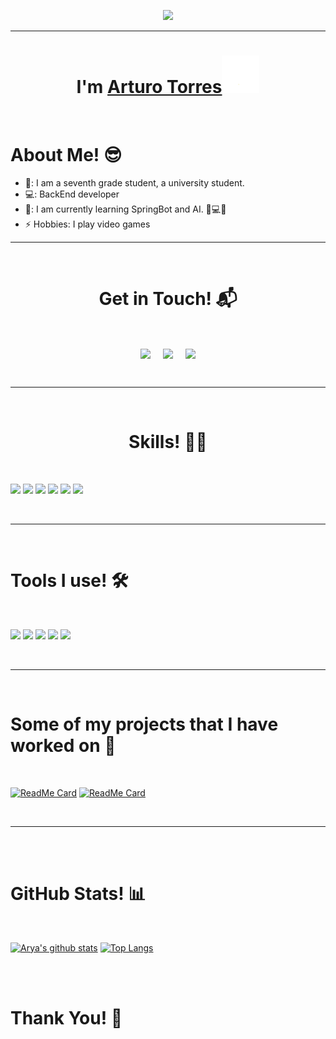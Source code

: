 <p align="center">
  <img src="https://miro.medium.com/max/2048/1*OohqW5DGh9CQS4hLY5FXzA.png" height="230"/>
</p>
<hr>
<h1 align="center">I'm <a href="https://github.com/SystemTrabu">Arturo Torres<a><img src="https://github.com/Kathryn-Jie/Kathryn-Jie/blob/main/wave.gif" width="60px"/></h1>
<Br>
<h1>About Me! 😎</h1>

- 🏫: I am a seventh grade student, a university student.
- 💻: BackEnd developer
- 🌱: I am currently learning SpringBot and AI. 🧠💻🤖
- ⚡ Hobbies: I play video games
  
<hr>
<Br>
<h1 align="center">Get in Touch! 📬</h1>
<Br>
<p align="center">
<a href="" target="blank"><img align="center" src="https://img.shields.io/badge/Arturo Torres-0077B5?style=for-the-badge&logo=linkedin&logoColor=white" /></a> &nbsp;&nbsp;&nbsp;  <a href="mailto:arturo2208xd@gmail.com" target="blank"><img align="center" src="https://img.shields.io/badge/arturo2208xd@gmail.com-D14836?style=for-the-badge&logo=gmail&logoColor=white" /></a>    &nbsp;&nbsp;&nbsp;       <a href="https://github.com/SystemTrabu" target="blank"><img align="center" src="https://img.shields.io/badge/SystemTrabu-100000?style=for-the-badge&logo=github&logoColor=white" /></a>
</p>
  
<Br>
<hr>
<Br>
<h1 align="center">Skills! 🤸‍♂</h1>
<Br>


![](https://img.shields.io/badge/Python-3776AB?style=for-the-badge&logo=python&logoColor=white)
![](https://img.shields.io/badge/Java-ED8B00?style=for-the-badge&logo=openjdk&logoColor=white)
![](https://img.shields.io/badge/Django-092E20?style=for-the-badge&logo=django&logoColor=white)
![](https://img.shields.io/badge/Spring-6DB33F?style=for-the-badge&logo=spring&logoColor=white)
![](https://img.shields.io/badge/MySQL-00000F?style=for-the-badge&logo=mysql&logoColor=white)
![](https://img.shields.io/badge/Flask-000000?style=for-the-badge&logo=flask&logoColor=white)
  
  
<Br>
<hr>
<Br>
<h1>Tools I use! 🛠️</h1>
<Br>
 
![](https://img.shields.io/badge/Linux-FCC624?style=for-the-badge&logo=linux&logoColor=black)
![](https://img.shields.io/badge/Amazon_AWS-232F3E?style=for-the-badge&logo=amazon-aws&logoColor=white)
![](https://img.shields.io/badge/Google_Cloud-4285F4?style=for-the-badge&logo=google-cloud&logoColor=white)
![](https://img.shields.io/badge/Visual_Studio_Code-0078D4?style=for-the-badge&logo=visual%20studio%20code&logoColor=white)
![](https://img.shields.io/badge/Eclipse-2C2255?style=for-the-badge&logo=eclipse&logoColor=white)

  

<Br>
<hr>
<Br>
<h1>Some of my projects that I have worked on 🎨</h1>
<Br>
  
[![ReadMe Card](https://github-readme-stats.vercel.app/api/pin/?username=JJoosh&repo=EnlaceDigna)](https://github.com/JJoosh/EnlaceDigna)
[![ReadMe Card](https://github-readme-stats.vercel.app/api/pin/?username=SystemTrabu&repo=HackatonTec)](https://github.com/SystemTrabu/HackatonTec)

<Br>
<hr>
<Br>

<Br>
<h1>GitHub Stats! 📊</h1>
<Br>
  
[![Arya's github stats](https://github-readme-stats.vercel.app/api?username=SystemTrabu&show_icons=true&theme=merko)](https://github.com/SystemTrabu/github-readme-stats) [![Top Langs](https://github-readme-stats.vercel.app/api/top-langs/?username=SystemTrabu&layout=compact&theme=merko)](https://github.com/SystemTrabu/github-readme-stats)

 
<Br>

<Br>
<h1>Thank You! 🤵 </h1>
<Br>
